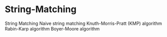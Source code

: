 # String-Matching
String Matching  Naive string matching Knuth-Morris-Pratt (KMP) algorithm Rabin-Karp algorithm Boyer-Moore algorithm

